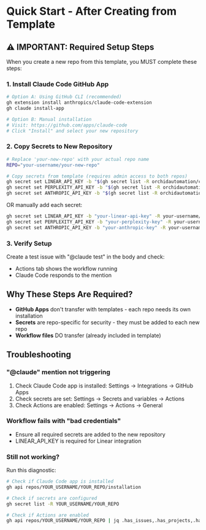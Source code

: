 # Quick Start - After Creating from Template

## ⚠️ IMPORTANT: Required Setup Steps

When you create a new repo from this template, you MUST complete these steps:

### 1. Install Claude Code GitHub App
```bash
# Option A: Using GitHub CLI (recommended)
gh extension install anthropics/claude-code-extension
gh claude install-app

# Option B: Manual installation
# Visit: https://github.com/apps/claude-code
# Click "Install" and select your new repository
```

### 2. Copy Secrets to New Repository
```bash
# Replace 'your-new-repo' with your actual repo name
REPO="your-username/your-new-repo"

# Copy secrets from template (requires admin access to both repos)
gh secret set LINEAR_API_KEY -b "$(gh secret list -R orchidautomation/claude-code-template --json name,value | jq -r '.[] | select(.name=="LINEAR_API_KEY") | .value')" -R $REPO
gh secret set PERPLEXITY_API_KEY -b "$(gh secret list -R orchidautomation/claude-code-template --json name,value | jq -r '.[] | select(.name=="PERPLEXITY_API_KEY") | .value')" -R $REPO
gh secret set ANTHROPIC_API_KEY -b "$(gh secret list -R orchidautomation/claude-code-template --json name,value | jq -r '.[] | select(.name=="ANTHROPIC_API_KEY") | .value')" -R $REPO
```

OR manually add each secret:
```bash
gh secret set LINEAR_API_KEY -b "your-linear-api-key" -R your-username/your-new-repo
gh secret set PERPLEXITY_API_KEY -b "your-perplexity-key" -R your-username/your-new-repo
gh secret set ANTHROPIC_API_KEY -b "your-anthropic-key" -R your-username/your-new-repo
```

### 3. Verify Setup
Create a test issue with "@claude test" in the body and check:
- Actions tab shows the workflow running
- Claude Code responds to the mention

## Why These Steps Are Required?

- **GitHub Apps** don't transfer with templates - each repo needs its own installation
- **Secrets** are repo-specific for security - they must be added to each new repo
- **Workflow files** DO transfer (already included in template)

## Troubleshooting

### "@claude" mention not triggering
1. Check Claude Code app is installed: Settings → Integrations → GitHub Apps
2. Check secrets are set: Settings → Secrets and variables → Actions
3. Check Actions are enabled: Settings → Actions → General

### Workflow fails with "bad credentials"
- Ensure all required secrets are added to the new repository
- LINEAR_API_KEY is required for Linear integration

### Still not working?
Run this diagnostic:
```bash
# Check if Claude Code app is installed
gh api repos/YOUR_USERNAME/YOUR_REPO/installation

# Check if secrets are configured
gh secret list -R YOUR_USERNAME/YOUR_REPO

# Check if Actions are enabled
gh api repos/YOUR_USERNAME/YOUR_REPO | jq .has_issues,.has_projects,.has_wiki
```